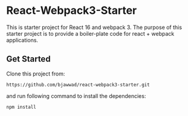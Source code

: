 # React-Webpack3-Starter

This is starter project for React 16 and webpack 3. The purpose of this starter project is to provide a boiler-plate code for react + webpack applications.

## Get Started

Clone this project from: 

```
https://github.com/bjawwad/react-webpack3-starter.git
```

and run following command to install the dependencies:
```
npm install
```